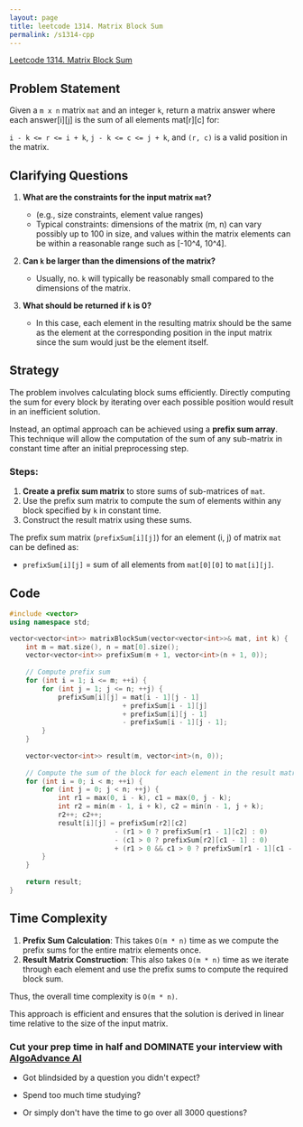 ```yaml
---
layout: page
title: leetcode 1314. Matrix Block Sum
permalink: /s1314-cpp
---
```

[Leetcode 1314. Matrix Block Sum](https://algoadvance.github.io/algoadvance/l1314)
## Problem Statement

Given a `m x n` matrix `mat` and an integer `k`, return a matrix answer where each answer[i][j] is the sum of all elements mat[r][c] for:

`i - k <= r <= i + k`, `j - k <= c <= j + k`, and `(r, c)` is a valid position in the matrix.

## Clarifying Questions

1. **What are the constraints for the input matrix `mat`?**
   - (e.g., size constraints, element value ranges)
   - Typical constraints: dimensions of the matrix (m, n) can vary possibly up to 100 in size, and values within the matrix elements can be within a reasonable range such as [-10^4, 10^4].

2. **Can `k` be larger than the dimensions of the matrix?**
   - Usually, no. `k` will typically be reasonably small compared to the dimensions of the matrix.

3. **What should be returned if `k` is 0?**
   - In this case, each element in the resulting matrix should be the same as the element at the corresponding position in the input matrix since the sum would just be the element itself.

## Strategy

The problem involves calculating block sums efficiently. Directly computing the sum for every block by iterating over each possible position would result in an inefficient solution. 

Instead, an optimal approach can be achieved using a **prefix sum array**. This technique will allow the computation of the sum of any sub-matrix in constant time after an initial preprocessing step.

### Steps:

1. **Create a prefix sum matrix** to store sums of sub-matrices of `mat`.
2. Use the prefix sum matrix to compute the sum of elements within any block specified by `k` in constant time.
3. Construct the result matrix using these sums.

The prefix sum matrix (`prefixSum[i][j]`) for an element (i, j) of matrix `mat` can be defined as:
- `prefixSum[i][j]` = sum of all elements from `mat[0][0]` to `mat[i][j]`.

## Code

```cpp
#include <vector>
using namespace std;

vector<vector<int>> matrixBlockSum(vector<vector<int>>& mat, int k) {
    int m = mat.size(), n = mat[0].size();
    vector<vector<int>> prefixSum(m + 1, vector<int>(n + 1, 0));
    
    // Compute prefix sum
    for (int i = 1; i <= m; ++i) {
        for (int j = 1; j <= n; ++j) {
            prefixSum[i][j] = mat[i - 1][j - 1]
                            + prefixSum[i - 1][j]
                            + prefixSum[i][j - 1]
                            - prefixSum[i - 1][j - 1];
        }
    }
    
    vector<vector<int>> result(m, vector<int>(n, 0));
    
    // Compute the sum of the block for each element in the result matrix
    for (int i = 0; i < m; ++i) {
        for (int j = 0; j < n; ++j) {
            int r1 = max(0, i - k), c1 = max(0, j - k);
            int r2 = min(m - 1, i + k), c2 = min(n - 1, j + k);
            r2++; c2++;
            result[i][j] = prefixSum[r2][c2]
                          - (r1 > 0 ? prefixSum[r1 - 1][c2] : 0)
                          - (c1 > 0 ? prefixSum[r2][c1 - 1] : 0)
                          + (r1 > 0 && c1 > 0 ? prefixSum[r1 - 1][c1 - 1] : 0);
        }
    }
    
    return result;
}
```

## Time Complexity

1. **Prefix Sum Calculation**: This takes `O(m * n)` time as we compute the prefix sums for the entire matrix elements once.
2. **Result Matrix Construction**: This also takes `O(m * n)` time as we iterate through each element and use the prefix sums to compute the required block sum.

Thus, the overall time complexity is `O(m * n)`.

This approach is efficient and ensures that the solution is derived in linear time relative to the size of the input matrix.


### Cut your prep time in half and DOMINATE your interview with [AlgoAdvance AI](https://algoAdvance.com)

- Got blindsided by a question you didn't expect?

- Spend too much time studying?

- Or simply don't have the time to go over all 3000 questions?

